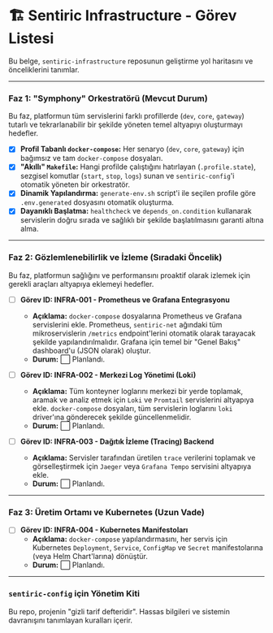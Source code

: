 # 🏗️ Sentiric Infrastructure - Görev Listesi

Bu belge, `sentiric-infrastructure` reposunun geliştirme yol haritasını ve önceliklerini tanımlar.

---

### Faz 1: "Symphony" Orkestratörü (Mevcut Durum)

Bu faz, platformun tüm servislerini farklı profillerde (`dev`, `core`, `gateway`) tutarlı ve tekrarlanabilir bir şekilde yöneten temel altyapıyı oluşturmayı hedefler.

-   [x] **Profil Tabanlı `docker-compose`:** Her senaryo (`dev`, `core`, `gateway`) için bağımsız ve tam `docker-compose` dosyaları.
-   [x] **"Akıllı" `Makefile`:** Hangi profilde çalıştığını hatırlayan (`.profile.state`), sezgisel komutlar (`start`, `stop`, `logs`) sunan ve `sentiric-config`'i otomatik yöneten bir orkestratör.
-   [x] **Dinamik Yapılandırma:** `generate-env.sh` script'i ile seçilen profile göre `.env.generated` dosyasını otomatik oluşturma.
-   [x] **Dayanıklı Başlatma:** `healthcheck` ve `depends_on.condition` kullanarak servislerin doğru sırada ve sağlıklı bir şekilde başlatılmasını garanti altına alma.

---

### Faz 2: Gözlemlenebilirlik ve İzleme (Sıradaki Öncelik)

Bu faz, platformun sağlığını ve performansını proaktif olarak izlemek için gerekli araçları altyapıya eklemeyi hedefler.

-   [ ] **Görev ID: INFRA-001 - Prometheus ve Grafana Entegrasyonu**
    -   **Açıklama:** `docker-compose` dosyalarına Prometheus ve Grafana servislerini ekle. Prometheus, `sentiric-net` ağındaki tüm mikroservislerin `/metrics` endpoint'lerini otomatik olarak tarayacak şekilde yapılandırılmalıdır. Grafana için temel bir "Genel Bakış" dashboard'u (JSON olarak) oluştur.
    -   **Durum:** ⬜ Planlandı.

-   [ ] **Görev ID: INFRA-002 - Merkezi Log Yönetimi (Loki)**
    -   **Açıklama:** Tüm konteyner loglarını merkezi bir yerde toplamak, aramak ve analiz etmek için `Loki` ve `Promtail` servislerini altyapıya ekle. `docker-compose` dosyaları, tüm servislerin loglarını `loki` driver'ına gönderecek şekilde güncellenmelidir.
    -   **Durum:** ⬜ Planlandı.

-   [ ] **Görev ID: INFRA-003 - Dağıtık İzleme (Tracing) Backend**
    -   **Açıklama:** Servisler tarafından üretilen `trace` verilerini toplamak ve görselleştirmek için `Jaeger` veya `Grafana Tempo` servisini altyapıya ekle.
    -   **Durum:** ⬜ Planlandı.

---

### Faz 3: Üretim Ortamı ve Kubernetes (Uzun Vade)

-   [ ] **Görev ID: INFRA-004 - Kubernetes Manifestoları**
    -   **Açıklama:** `docker-compose` yapılandırmasını, her servis için Kubernetes `Deployment`, `Service`, `ConfigMap` ve `Secret` manifestolarına (veya Helm Chart'larına) dönüştür.
    -   **Durum:** ⬜ Planlandı.
---

### **`sentiric-config` için Yönetim Kiti**

Bu repo, projenin "gizli tarif defteridir". Hassas bilgileri ve sistemin davranışını tanımlayan kuralları içerir.
